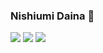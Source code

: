 ### Nishiumi Daina 👋
![](http://github-profile-summary-cards.vercel.app/api/cards/profile-details?username=nishiumidaina&theme=dracula)
![](http://github-profile-summary-cards.vercel.app/api/cards/most-commit-language?username=nishiumidaina&theme=dracula)
![](http://github-profile-summary-cards.vercel.app/api/cards/productive-time?username=nishiumidaina&theme=dracula&utcOffset=8)
<!--
**nishiumidaina/nishiumidaina** is a ✨ _special_ ✨ repository because its `README.md` (this file) appears on your GitHub profile.

Here are some ideas to get you started:

- 🔭 I’m currently working on ...
- 🌱 I’m currently learning ...
- 👯 I’m looking to collaborate on ...
- 🤔 I’m looking for help with ...
- 💬 Ask me about ...
- 📫 How to reach me: ...
- 😄 Pronouns: ...
- ⚡ Fun fact: ...
-->
